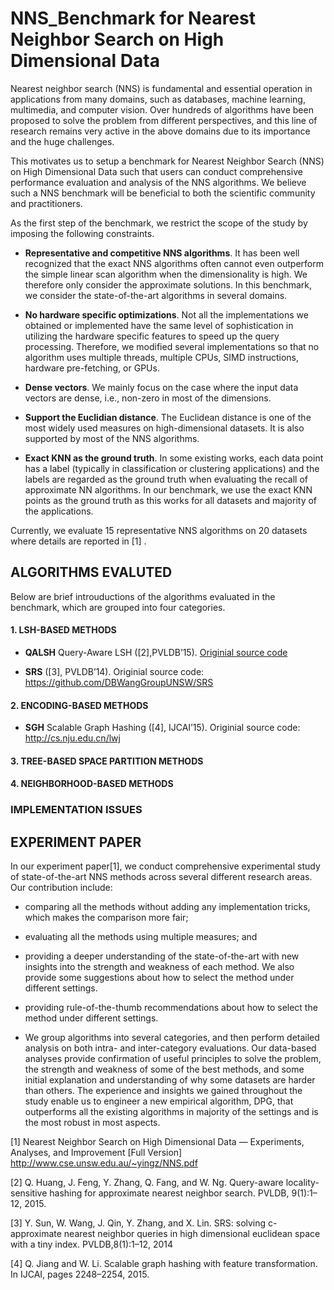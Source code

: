 # NNS_Benchmark for Nearest Neighbor Search on High Dimensional Data

Nearest neighbor search (NNS) is fundamental and essential operation in applications from many domains, such as databases, machine learning, multimedia, and computer vision. Over hundreds of algorithms have been proposed to solve the problem
from different perspectives, and this line of research remains very active in the above domains due to its importance and the huge challenges. 

This motivates us to setup a benchmark for Nearest Neighbor Search (NNS) on High Dimensional Data such that users can conduct comprehensive performance evaluation and analysis of the NNS algorithms. 
We believe such a NNS benchmark will be beneficial to both the scientific community and practitioners.

As the first step of the benchmark, we restrict the scope of the study by imposing the following constraints. 

- **Representative and competitive NNS algorithms**. It has been well recognized that the exact NNS algorithms often cannot even outperform the simple linear scan algorithm when the dimensionality is high. We therefore only consider the approximate solutions. In this benchmark, we consider the state-of-the-art algorithms in several domains.

- **No hardware specific optimizations**.  Not all the implementations we obtained or implemented have the same level of
sophistication in utilizing the hardware specific features to speed up the query processing. Therefore, we modified several implementations so that no algorithm uses multiple threads, multiple CPUs, SIMD instructions, hardware pre-fetching, or GPUs.

- **Dense vectors**. We mainly focus on the case where the input data vectors are dense, i.e., non-zero in most of the dimensions.

- **Support the Euclidian distance**. The Euclidean distance is one of the most widely used measures on high-dimensional datasets. It is also supported by most of the NNS algorithms.

- **Exact KNN as the ground truth**. In some existing works, each data point has a label (typically in classification or clustering applications) and the labels are regarded as the ground truth when evaluating the recall of approximate NN algorithms. In our benchmark, we use the exact KNN points as the ground truth as this works for all datasets and majority of the applications.

Currently, we evaluate 15 representative NNS algorithms on 20 datasets where details are reported in [1] .

## ALGORITHMS EVALUTED 

Below are brief introuductions of the algorithms evaluated in the benchmark, which are grouped into four categories.

#### 1. LSH-BASED METHODS
- **QALSH** Query-Aware LSH ([2],PVLDB’15). 
  [Originial source code](http://ss.sysu.edu.cn/~fjl/qalsh/qalsh_1.1.2.tar.gz)

- **SRS** ([3], PVLDB’14).
Originial source code: https://github.com/DBWangGroupUNSW/SRS

#### 2. ENCODING-BASED METHODS

- **SGH** Scalable Graph Hashing ([4], IJCAI’15).
Originial source code: http://cs.nju.edu.cn/lwj

#### 3. TREE-BASED SPACE PARTITION METHODS

#### 4. NEIGHBORHOOD-BASED METHODS

### IMPLEMENTATION ISSUES 

## EXPERIMENT PAPER  

In our experiment paper[1], we conduct comprehensive experimental study of state-of-the-art NNS methods across several different research areas. Our contribution include:

- comparing all the methods without adding any implementation tricks, which makes the comparison more fair; 
- evaluating all the methods using multiple measures; and
- providing a deeper understanding of the state-of-the-art with new insights into the strength and weakness of each method. We also provide some suggestions about how to select the method under different settings.
- providing rule-of-the-thumb recommendations about how to select the method under different settings.

- We group algorithms into several categories, and then perform detailed analysis on both intra- and inter-category evaluations. Our data-based analyses provide confirmation of useful principles to solve the problem, the strength and weakness of some of the best methods, and some initial explanation and understanding of why some datasets are harder than others. The   experience and insights we gained throughout the study enable us to engineer a  new empirical algorithm, DPG, that  outperforms all the existing algorithms in majority of the settings and is the most robust in most aspects.

[1] Nearest Neighbor Search on High Dimensional Data — Experiments, Analyses, and Improvement [Full Version] http://www.cse.unsw.edu.au/~yingz/NNS.pdf

[2] Q. Huang, J. Feng, Y. Zhang, Q. Fang, and W. Ng. Query-aware locality-sensitive hashing for approximate nearest neighbor search. PVLDB, 9(1):1–12, 2015.

[3] Y. Sun, W. Wang, J. Qin, Y. Zhang, and X. Lin. SRS: solving c-approximate nearest neighbor queries in high
dimensional euclidean space with a tiny index. PVLDB,8(1):1–12, 2014

[4] Q. Jiang and W. Li. Scalable graph hashing with feature transformation. In IJCAI, pages 2248–2254, 2015.





